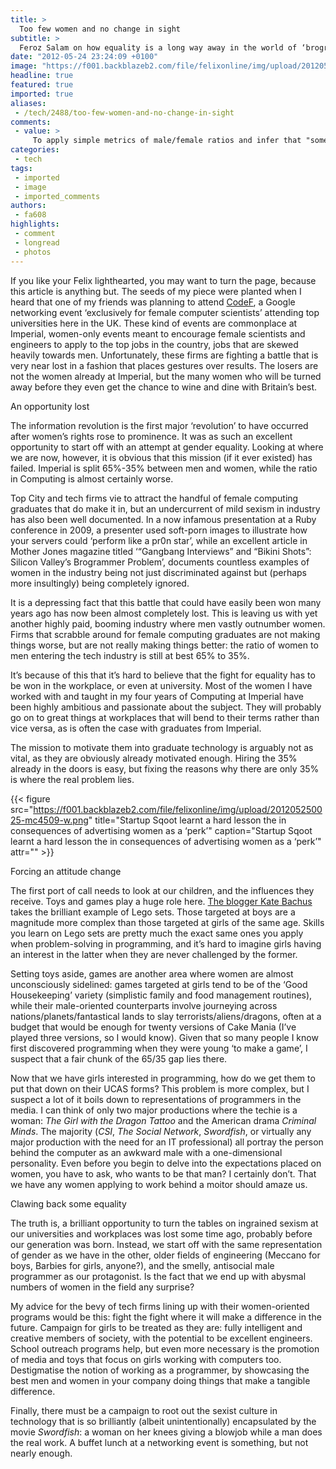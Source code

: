 ```yaml
---
title: >
  Too few women and no change in sight
subtitle: >
  Feroz Salam on how equality is a long way away in the world of ‘brogrammers’
date: "2012-05-24 23:24:09 +0100"
image: "https://f001.backblazeb2.com/file/felixonline/img/upload/201205250026-mc4509-lego.png"
headline: true
featured: true
imported: true
aliases:
 - /tech/2488/too-few-women-and-no-change-in-sight
comments:
 - value: >
     To apply simple metrics of male/female ratios and infer that "something is wrong" is to miss an important fact. Men and women are DIFFERENT when considered as mass groups. To refute this is political; not empirical. <br>Brain structure differences are easily discerned. Ask anyone who does Functional MRI scanning. You can tell without looking the (very probable) sex of the subject. <br>This isn't to imply ALL women or ALL men conform to the observed mass patterns, and certainly not to imply that one or other is "better". They are simply different. Differences leading to choices made in early life which lead to differences in the mass outcomes for University and career choice. There are "Chicken and Egg" arguments to be had. Autism being predominate in men points to the mindset of good programmers being inbuilt. Nerds are born not made. <br> <br>The real trick is to ensure that all people are able to pursue their choices and in this, granted, there are many concerns.
categories:
 - tech
tags:
 - imported
 - image
 - imported_comments
authors:
 - fa608
highlights:
 - comment
 - longread
 - photos
---
```


If you like your Felix lighthearted, you may want to turn the page, because this article is anything but. The seeds of my piece were planted when I heard that one of my friends was planning to attend [CodeF](http://www.ukcodef.com/), a Google networking event ‘exclusively for female computer scientists’ attending top universities here in the UK. These kind of events are commonplace at Imperial, women-only events meant to encourage female scientists and engineers to apply to the top jobs in the country, jobs that are skewed heavily towards men. Unfortunately, these firms are fighting a battle that is very near lost in a fashion that places gestures over results. The losers are not the women already at Imperial, but the many women who will be turned away before they even get the chance to wine and dine with Britain’s best.

An opportunity lost

The information revolution is the first major ‘revolution’ to have occurred after women’s rights rose to prominence. It was as such an excellent opportunity to start off with an attempt at gender equality. Looking at where we are now, however, it is obvious that this mission (if it ever existed) has failed. Imperial is split 65%-35% between men and women, while the ratio in Computing is almost certainly worse.

Top City and tech firms vie to attract the handful of female computing graduates that do make it in, but an undercurrent of mild sexism in industry has also been well documented. In a now infamous presentation at a Ruby conference in 2009, a presenter used soft-porn images to illustrate how your servers could ‘perform like a pr0n star’, while an excellent article in Mother Jones magazine titled ‘“Gangbang Interviews” and “Bikini Shots”: Silicon Valley’s Brogrammer Problem’, documents countless examples of women in the industry being not just discriminated against but (perhaps more insultingly) being completely ignored.

It is a depressing fact that this battle that could have easily been won many years ago has now been almost completely lost. This is leaving us with yet another highly paid, booming industry where men vastly outnumber women. Firms that scrabble around for female computing graduates are not making things worse, but are not really making things better: the ratio of women to men entering the tech industry is still at best 65% to 35%.

It’s because of this that it’s hard to believe that the fight for equality has to be won in the workplace, or even at university. Most of the women I have worked with and taught in my four years of Computing at Imperial have been highly ambitious and passionate about the subject. They will probably go on to great things at workplaces that will bend to their terms rather than vice versa, as is often the case with graduates from Imperial.

The mission to motivate them into graduate technology is arguably not as vital, as they are obviously already motivated enough. Hiring the 35% already in the doors is easy, but fixing the reasons why there are only 35% is where the real problem lies.

{{< figure src="https://f001.backblazeb2.com/file/felixonline/img/upload/201205250025-mc4509-w.png" title="Startup Sqoot learnt a hard lesson the in consequences of advertising women as a ‘perk’" caption="Startup Sqoot learnt a hard lesson the in consequences of advertising women as a ‘perk’" attr="" >}}

Forcing an attitude change

The first port of call needs to look at our children, and the influences they receive. Toys and games play a huge role here. [The blogger Kate Bachus](http://www.katebachus.com) takes the brilliant example of Lego sets. Those targeted at boys are a magnitude more complex than those targeted at girls of the same age. Skills you learn on Lego sets are pretty much the exact same ones you apply when problem-solving in programming, and it’s hard to imagine girls having an interest in the latter when they are never challenged by the former.

Setting toys aside, games are another area where women are almost unconsciously sidelined: games targeted at girls tend to be of the ‘Good Housekeeping’ variety (simplistic family and food management routines), while their male-oriented counterparts involve journeying across nations/planets/fantastical lands to slay terrorists/aliens/dragons, often at a budget that would be enough for twenty versions of Cake Mania (I’ve played three versions, so I would know). Given that so many people I know first discovered programming when they were young ‘to make a game’, I suspect that a fair chunk of the 65/35 gap lies there.

Now that we have girls interested in programming, how do we get them to put that down on their UCAS forms? This problem is more complex, but I suspect a lot of it boils down to representations of programmers in the media. I can think of only two major productions where the techie is a woman: _The Girl with the Dragon Tattoo_ and the American drama _Criminal Minds_. The majority (_CSI_, _The Social Network_, _Swordfish_, or virtually any major production with the need for an IT professional) all portray the person behind the computer as an awkward male with a one-dimensional personality.
 Even before you begin to delve into the expectations placed on women, you have to ask, who wants to be that man? I certainly don’t. That we have any women applying to work behind a moitor should amaze us.

Clawing back some equality

The truth is, a brilliant opportunity to turn the tables on ingrained sexism at our universities and workplaces was lost some time ago, probably before our generation was born. Instead, we start off with the same representation of gender as we have in the other, older fields of engineering (Meccano for boys, Barbies for girls, anyone?), and the smelly, antisocial male programmer as our protagonist. Is the fact that we end up with abysmal numbers of women in the field any surprise?

My advice for the bevy of tech firms lining up with their women-oriented programs would be this: fight the fight where it will make a difference in the future. Campaign for girls to be treated as they are: fully intelligent and creative members of society, with the potential to be excellent engineers. School outreach programs help, but even more necessary is the promotion of media and toys that focus on girls working with computers too. Destigmatise the notion of working as a programmer, by showcasing the best men and women in your company doing things that make a tangible difference.

Finally, there must be a campaign to root out the sexist culture in technology that is so brilliantly (albeit unintentionally) encapsulated by the movie _Swordfish_: a woman on her knees giving a blowjob while a man does the real work. A buffet lunch at a networking event is something, but not nearly enough.
